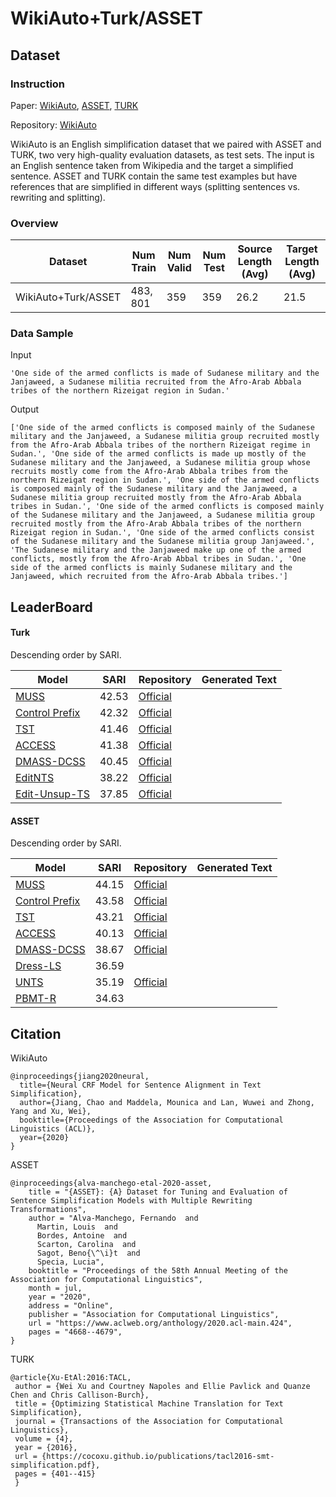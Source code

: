 # WikiAuto+Turk/ASSET

## Dataset

### Instruction

Paper: [WikiAuto](https://aclanthology.org/2020.acl-main.709.pdf), [ASSET](https://aclanthology.org/2020.acl-main.424.pdf), [TURK](https://aclanthology.org/Q16-1029.pdf)

Repository: [WikiAuto](https://github.com/chaojiang06/wiki-auto)

WikiAuto is an English simplification dataset that we paired with ASSET and TURK, two very high-quality evaluation datasets, as test sets. The input is an English sentence taken from Wikipedia and the target a simplified sentence. ASSET and TURK contain the same test examples but have references that are simplified in different ways (splitting sentences vs. rewriting and splitting).

### Overview

| Dataset             | Num Train | Num Valid | Num Test | Source Length (Avg) | Target Length (Avg) |
| ------------------- | --------- | --------- | -------- | ------------------- | ------------------- |
| WikiAuto+Turk/ASSET | $483,801$ | $359$     | $359$    | $26.2$              | $21.5$              |

### Data Sample

Input

```
'One side of the armed conflicts is made of Sudanese military and the Janjaweed, a Sudanese militia recruited from the Afro-Arab Abbala tribes of the northern Rizeigat region in Sudan.'
```

Output

```
['One side of the armed conflicts is composed mainly of the Sudanese military and the Janjaweed, a Sudanese militia group recruited mostly from the Afro-Arab Abbala tribes of the northern Rizeigat regime in Sudan.', 'One side of the armed conflicts is made up mostly of the Sudanese military and the Janjaweed, a Sudanese militia group whose recruits mostly come from the Afro-Arab Abbala tribes from the northern Rizeigat region in Sudan.', 'One side of the armed conflicts is composed mainly of the Sudanese military and the Janjaweed, a Sudanese militia group recruited mostly from the Afro-Arab Abbala tribes in Sudan.', 'One side of the armed conflicts is composed mainly of the Sudanese military and the Janjaweed, a Sudanese militia group recruited mostly from the Afro-Arab Abbala tribes of the northern Rizeigat region in Sudan.', 'One side of the armed conflicts consist of the Sudanese military and the Sudanese militia group Janjaweed.', 'The Sudanese military and the Janjaweed make up one of the armed conflicts, mostly from the Afro-Arab Abbal tribes in Sudan.', 'One side of the armed conflicts is mainly Sudanese military and the Janjaweed, which recruited from the Afro-Arab Abbala tribes.']
```

## LeaderBoard

#### Turk

Descending order by SARI.

| Model                                                    | SARI    | Repository                                                  | Generated Text |
| -------------------------------------------------------- | ------- | ----------------------------------------------------------- | -------------- |
| [MUSS](https://arxiv.org/pdf/2005.00352v2.pdf)           | $42.53$ | [Official](https://github.com/facebookresearch/muss)        |                |
| [Control Prefix](https://arxiv.org/pdf/2110.08329v2.pdf) | $42.32$ | [Official](https://github.com/jordiclive/ControlPrefixes)   |                |
| [TST](https://arxiv.org/pdf/2103.05070v1.pdf)            | $41.46$ | [Official](https://github.com/grammarly/gector)             |                |
| [ACCESS](https://arxiv.org/pdf/1910.02677v3.pdf)         | $41.38$ | [Official](https://github.com/facebookresearch/access)      |                |
| [DMASS-DCSS](https://arxiv.org/pdf/1810.11193v1.pdf)     | $40.45$ | [Official](https://github.com/Sanqiang/text_simplification) |                |
| [EditNTS](https://arxiv.org/pdf/1906.08104v1.pdf)        | $38.22$ | [Official](https://github.com/YueDongCS/EditNTS)            |                |
| [Edit-Unsup-TS](https://arxiv.org/pdf/2006.09639v1.pdf)  | $37.85$ | [Official](https://github.com/ddhruvkr/Edit-Unsup-TS)       |                |

#### ASSET

Descending order by SARI.

| Model                                                    | SARI    | Repository                                                  | Generated Text |
| -------------------------------------------------------- | ------- | ----------------------------------------------------------- | -------------- |
| [MUSS](https://arxiv.org/pdf/2005.00352v2.pdf)           | $44.15$ | [Official](https://github.com/facebookresearch/muss)        |                |
| [Control Prefix](https://arxiv.org/pdf/2110.08329v2.pdf) | $43.58$ | [Official](https://github.com/jordiclive/ControlPrefixes)   |                |
| [TST](https://arxiv.org/pdf/2103.05070v1.pdf)            | $43.21$ | [Official](https://github.com/grammarly/gector)             |                |
| [ACCESS](https://arxiv.org/pdf/1910.02677v3.pdf)         | $40.13$ | [Official](https://github.com/facebookresearch/access)      |                |
| [DMASS-DCSS](https://arxiv.org/pdf/1810.11193v1.pdf)     | $38.67$ | [Official](https://github.com/Sanqiang/text_simplification) |                |
| [Dress-LS](https://arxiv.org/pdf/1703.10931v2.pdf)       | $36.59$ |                                                             |                |
| [UNTS](https://arxiv.org/pdf/1810.07931v6.pdf)           | $35.19$ | [Official](https://github.com/subramanyamdvss/UnsupNTS)     |                |
| [PBMT-R](https://aclanthology.org/P12-1107.pdf)          | $34.63$ |                                                             |                |

## Citation

WikiAuto

```
@inproceedings{jiang2020neural,
  title={Neural CRF Model for Sentence Alignment in Text Simplification},
  author={Jiang, Chao and Maddela, Mounica and Lan, Wuwei and Zhong, Yang and Xu, Wei},
  booktitle={Proceedings of the Association for Computational Linguistics (ACL)},
  year={2020}
}
```

ASSET

```
@inproceedings{alva-manchego-etal-2020-asset,
    title = "{ASSET}: {A} Dataset for Tuning and Evaluation of Sentence Simplification Models with Multiple Rewriting Transformations",
    author = "Alva-Manchego, Fernando  and
      Martin, Louis  and
      Bordes, Antoine  and
      Scarton, Carolina  and
      Sagot, Beno{\^\i}t  and
      Specia, Lucia",
    booktitle = "Proceedings of the 58th Annual Meeting of the Association for Computational Linguistics",
    month = jul,
    year = "2020",
    address = "Online",
    publisher = "Association for Computational Linguistics",
    url = "https://www.aclweb.org/anthology/2020.acl-main.424",
    pages = "4668--4679",
}
```

TURK

```
@article{Xu-EtAl:2016:TACL,
 author = {Wei Xu and Courtney Napoles and Ellie Pavlick and Quanze Chen and Chris Callison-Burch},
 title = {Optimizing Statistical Machine Translation for Text Simplification},
 journal = {Transactions of the Association for Computational Linguistics},
 volume = {4},
 year = {2016},
 url = {https://cocoxu.github.io/publications/tacl2016-smt-simplification.pdf},
 pages = {401--415}
 }
```

